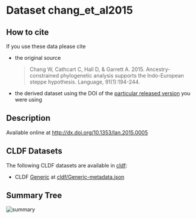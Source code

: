 # Dataset chang_et_al2015

## How to cite

If you use these data please cite
- the original source
  > Chang W, Cathcart C, Hall D, & Garrett A. 2015. Ancestry-constrained phylogenetic analysis supports the Indo-European steppe hypothesis. Language, 91(1):194-244.
- the derived dataset using the DOI of the [particular released version](../../releases/) you were using

## Description


Available online at http://dx.doi.org/10.1353/lan.2015.0005


## CLDF Datasets

The following CLDF datasets are available in [cldf](cldf):

- CLDF [Generic](https://github.com/cldf/cldf/tree/master/modules/Generic) at [cldf/Generic-metadata.json](cldf/Generic-metadata.json)

## Summary Tree

![summary](./summary_tree.svg)